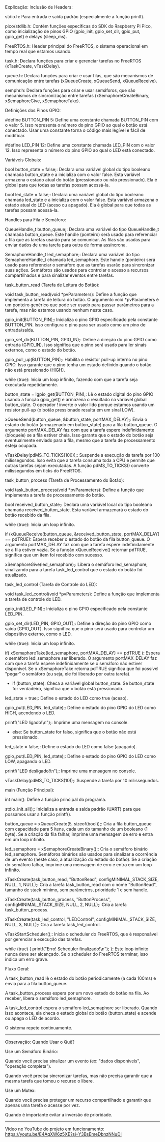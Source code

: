 Explicação: 
Inclusão de Headers:

stdio.h: Para entrada e saída padrão (especialmente a função printf).

pico/stdlib.h: Contém funções específicas do SDK do Raspberry Pi Pico, como inicialização de pinos GPIO (gpio_init, gpio_set_dir, gpio_put, gpio_get) e delays (sleep_ms).

FreeRTOS.h: Header principal do FreeRTOS, o sistema operacional em tempo real que estamos usando.

task.h: Declara funções para criar e gerenciar tarefas no FreeRTOS (xTaskCreate, vTaskDelay).

queue.h: Declara funções para criar e usar filas, que são mecanismos de comunicação entre tarefas (xQueueCreate, xQueueSend, xQueueReceive).

semphr.h: Declara funções para criar e usar semáforos, que são mecanismos de sincronização entre tarefas (xSemaphoreCreateBinary, xSemaphoreGive, xSemaphoreTake).

Definições dos Pinos GPIO:

#define BUTTON_PIN 5: Define uma constante chamada BUTTON_PIN com o valor 5. Isso representa o número do pino GPIO ao qual o botão está conectado. Usar uma constante torna o código mais legível e fácil de modificar.

#define LED_PIN 12: Define uma constante chamada LED_PIN com o valor 12. Isso representa o número do pino GPIO ao qual o LED está conectado.

Variáveis Globais:

bool button_state = false;: Declara uma variável global do tipo booleano chamada button_state e a inicializa com o valor false. Esta variável armazena o estado atual do botão (pressionado ou não pressionado). Ela é global para que todas as tarefas possam acessá-la.

bool led_state = false;: Declara uma variável global do tipo booleano chamada led_state e a inicializa com o valor false. Esta variável armazena o estado atual do LED (aceso ou apagado). Ela é global para que todas as tarefas possam acessá-la.

Handles para Fila e Semáforo:

QueueHandle_t button_queue;: Declara uma variável do tipo QueueHandle_t chamada button_queue. Este handle (ponteiro) será usado para referenciar a fila que as tarefas usarão para se comunicar. As filas são usadas para enviar dados de uma tarefa para outra de forma assíncrona.

SemaphoreHandle_t led_semaphore;: Declara uma variável do tipo SemaphoreHandle_t chamada led_semaphore. Este handle (ponteiro) será usado para referenciar o semáforo que as tarefas usarão para sincronizar suas ações. Semáforos são usados para controlar o acesso a recursos compartilhados e para sinalizar eventos entre tarefas.

task_button_read (Tarefa de Leitura do Botão):

void task_button_read(void *pvParameters): Define a função que implementa a tarefa de leitura do botão. O argumento void *pvParameters é um ponteiro genérico que pode ser usado para passar parâmetros para a tarefa, mas não estamos usando nenhum neste caso.

gpio_init(BUTTON_PIN);: Inicializa o pino GPIO especificado pela constante BUTTON_PIN. Isso configura o pino para ser usado como um pino de entrada/saída.

gpio_set_dir(BUTTON_PIN, GPIO_IN);: Define a direção do pino GPIO como entrada (GPIO_IN). Isso significa que o pino será usado para ler sinais externos, como o estado do botão.

gpio_pull_up(BUTTON_PIN);: Habilita o resistor pull-up interno no pino GPIO. Isso garante que o pino tenha um estado definido quando o botão não está pressionado (HIGH).

while (true): Inicia um loop infinito, fazendo com que a tarefa seja executada repetidamente.

button_state = !gpio_get(BUTTON_PIN);: Lê o estado digital do pino GPIO usando a função gpio_get() e armazena o resultado na variável global button_state. O operador ! inverte o valor lido porque estamos usando um resistor pull-up (o botão pressionado resulta em um sinal LOW).

xQueueSend(button_queue, &button_state, portMAX_DELAY);: Envia o estado do botão (armazenado em button_state) para a fila button_queue. O argumento portMAX_DELAY faz com que a tarefa espere indefinidamente (bloqueie) se a fila estiver cheia. Isso garante que o estado do botão seja eventualmente enviado para a fila, mesmo que a tarefa de processamento esteja ocupada.

vTaskDelay(pdMS_TO_TICKS(100));: Suspende a execução da tarefa por 100 milissegundos. Isso evita que a tarefa consuma toda a CPU e permite que outras tarefas sejam executadas. A função pdMS_TO_TICKS() converte milissegundos em ticks do FreeRTOS.

task_button_process (Tarefa de Processamento do Botão):

void task_button_process(void *pvParameters): Define a função que implementa a tarefa de processamento do botão.

bool received_button_state;: Declara uma variável local do tipo booleano chamada received_button_state. Esta variável armazenará o estado do botão recebido da fila.

while (true): Inicia um loop infinito.

if (xQueueReceive(button_queue, &received_button_state, portMAX_DELAY) == pdTRUE): Espera receber o estado do botão da fila button_queue. O argumento portMAX_DELAY faz com que a tarefa espere indefinidamente se a fila estiver vazia. Se a função xQueueReceive() retornar pdTRUE, significa que um item foi recebido com sucesso.

xSemaphoreGive(led_semaphore);: Libera o semáforo led_semaphore, sinalizando para a tarefa task_led_control que o estado do botão foi atualizado.

task_led_control (Tarefa de Controle do LED):

void task_led_control(void *pvParameters): Define a função que implementa a tarefa de controle do LED.

gpio_init(LED_PIN);: Inicializa o pino GPIO especificado pela constante LED_PIN.

gpio_set_dir(LED_PIN, GPIO_OUT);: Define a direção do pino GPIO como saída (GPIO_OUT). Isso significa que o pino será usado para controlar um dispositivo externo, como o LED.

while (true): Inicia um loop infinito.

if( xSemaphoreTake(led_semaphore, portMAX_DELAY) == pdTRUE ): Espera o semáforo led_semaphore ser liberado. O argumento portMAX_DELAY faz com que a tarefa espere indefinidamente se o semáforo não estiver disponível. Se o xSemaphoreTake retorna pdTRUE significa que foi possível "pegar" o semáforo (ou seja, ele foi liberado por outra tarefa).
* if (button_state): Checa a variável global button_state. Se button_state for verdadeiro, significa que o botão está pressionado.

led_state = true;: Define o estado do LED como true (aceso).

gpio_put(LED_PIN, led_state);: Define o estado do pino GPIO do LED como HIGH, acendendo o LED.

printf("LED ligado!\n");: Imprime uma mensagem no console.
* else: Se button_state for falso, significa que o botão não está pressionado.

led_state = false;: Define o estado do LED como false (apagado).

gpio_put(LED_PIN, led_state);: Define o estado do pino GPIO do LED como LOW, apagando o LED.

printf("LED desligado!\n");: Imprime uma mensagem no console.

vTaskDelay(pdMS_TO_TICKS(10));: Suspende a tarefa por 10 milissegundos.

main (Função Principal):

int main(): Define a função principal do programa.

stdio_init_all();: Inicializa a entrada e saída padrão (UART) para que possamos usar a função printf().

button_queue = xQueueCreate(5, sizeof(bool));: Cria a fila button_queue com capacidade para 5 itens, cada um do tamanho de um booleano (1 byte). Se a criação da fila falhar, imprime uma mensagem de erro e entra em um loop infinito.

led_semaphore = xSemaphoreCreateBinary();: Cria o semáforo binário led_semaphore. Semáforos binários são usados para sinalizar a ocorrência de um evento (neste caso, a atualização do estado do botão). Se a criação do semáforo falhar, imprime uma mensagem de erro e entra em um loop infinito.

xTaskCreate(task_button_read, "ButtonRead", configMINIMAL_STACK_SIZE, NULL, 1, NULL);: Cria a tarefa task_button_read com o nome "ButtonRead", tamanho de stack mínimo, sem parâmetros, prioridade 1 e sem handle.

xTaskCreate(task_button_process, "ButtonProcess", configMINIMAL_STACK_SIZE, NULL, 2, NULL);: Cria a tarefa task_button_process.

xTaskCreate(task_led_control, "LEDControl", configMINIMAL_STACK_SIZE, NULL, 3, NULL);: Cria a tarefa task_led_control.

vTaskStartScheduler();: Inicia o scheduler do FreeRTOS, que é responsável por gerenciar a execução das tarefas.

while (true) { printf("Erro! Scheduler finalizado!\n"); }: Este loop infinito nunca deve ser alcançado. Se o scheduler do FreeRTOS terminar, isso indica um erro grave.

Fluxo Geral:

A task_button_read lê o estado do botão periodicamente (a cada 100ms) e envia para a fila button_queue.

A task_button_process espera por um novo estado do botão na fila. Ao receber, libera o semáforo led_semaphore.

A task_led_control espera o semáforo led_semaphore ser liberado. Quando isso acontece, ela checa o estado global do botão (button_state) e acende ou apaga o LED de acordo.

O sistema repete continuamente.


------------------------------------          ------------------------------------
Observação:
Quando Usar o Quê?

Use um Semáforo Binário:

Quando você precisa sinalizar um evento (ex: "dados disponíveis", "operação completa"). 

Quando você precisa sincronizar tarefas, mas não precisa garantir que a mesma tarefa que tomou o recurso o libere.

Use um Mutex:

Quando você precisa proteger um recurso compartilhado e garantir que apenas uma tarefa o acesse por vez.

Quando é importante evitar a inversão de prioridade.

------------------------------------          ------------------------------------

Video no YouTube do projeto em funcionamento: 
https://youtu.be/E4AqXW6z5XE?si=Y3BsEmeDbnzNNuDI
